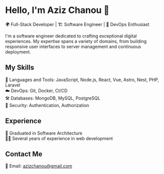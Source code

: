 # Hello, I'm Aziz Chanou 👋

🌍 Full-Stack Developer | 🏗️ Software Engineer | 🚀 DevOps Enthusiast

I'm a software engineer dedicated to crafting exceptional digital experiences. My expertise spans a variety of domains, from building responsive user interfaces to server management and continuous deployment.

## My Skills

🔧 Languages and Tools: JavaScript, Node.js, React, Vue, Astro, Nest, PHP, Laravel  
☁️ DevOps: Git, Docker, CI/CD  
🛠️ Databases: MongoDB, MySQL, PostgreSQL  
🔑 Security: Authentication, Authorization  

## Experience

🏢 Graduated in Software Architecture  
👨‍💻 Several years of experience in web development  

<!--
## My Projects

📁 [Portfolio](https://azizch.vercel.app) - Portfolio  
-->
## Contact Me

📧 Email: azizchanou@gmail.com  
